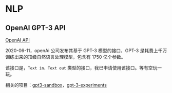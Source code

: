 # NLP

## OpenAI GPT-3 API

[OpenAI API](https://openai.com/blog/openai-api/)

2020-06-11，openAi 公司发布其基于 GPT-3 模型的接口，GPT-3 是耗费上千万训练出来的顶级自然语言处理模型，包含有 1750 亿个参数。

该接口是，`Text in，Text out` 类型的接口，我已申请使用该接口。等有空玩一玩。

相关的项目：[gpt3-sandbox](https://github.com/shreyashankar/gpt3-sandbox)，[gpt-3-experiments](https://github.com/minimaxir/gpt-3-experiments)

